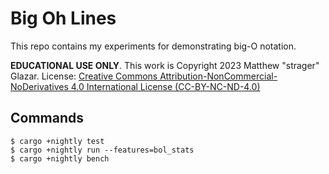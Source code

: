 # Big Oh Lines

This repo contains my experiments for demonstrating big-O notation.

**EDUCATIONAL USE ONLY**. This work is Copyright 2023 Matthew "strager" Glazar.
License: [Creative Commons Attribution-NonCommercial-NoDerivatives 4.0
International License (CC-BY-NC-ND-4.0)](LICENSE)

## Commands

    $ cargo +nightly test
    $ cargo +nightly run --features=bol_stats
    $ cargo +nightly bench
